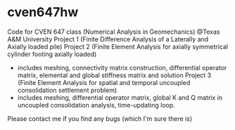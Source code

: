 # cven647hw

Code for CVEN 647 class (Numerical Analysis in Geomechanics) @Texas A&M University
Project 1 (Finite Difference Analysis of a Laterally and Axially loaded pile)
Project 2 (Finite Element Analysis for axially symmetrical cylinder footing axially loaded)
- includes meshing, connectivity matrix construction, differential operator matrix, elemental and global stiffness matrix and solution
Project 3 (Finite Element Analysis for spatial and temporal uncoupled consolidation settlement problem)
- includes meshing, differential operator matrix, global K and Q matrix in uncoupled consolidation analysis, time-updating loop.

Please contact me if you find any bugs (which I'm sure there is)
